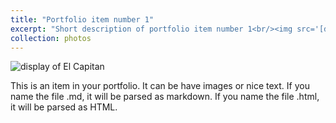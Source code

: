 ```yaml
---
title: "Portfolio item number 1"
excerpt: "Short description of portfolio item number 1<br/><img src='[def]'>"
collection: photos
---
```


![display of El Capitan][def]

This is an item in your portfolio. It can be have images or nice text. If you name the file .md, it will be parsed as markdown. If you name the file .html, it will be parsed as HTML. 


[def]: /images/ElCapFinal.jpg